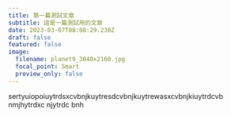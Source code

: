 ```yaml
---
title: 第一篇測試文章
subtitle: 這是一篇測試用的文章
date: 2023-03-07T08:08:29.230Z
draft: false
featured: false
image:
  filename: planet9_3840x2160.jpg
  focal_point: Smart
  preview_only: false
---
```

s﻿ertyuiopoiuytrdsxcvbnjkuytresdcvbnjkuytrewasxcvbnjkiuytrdcvb nmjhytrdxc njytrdc bnh